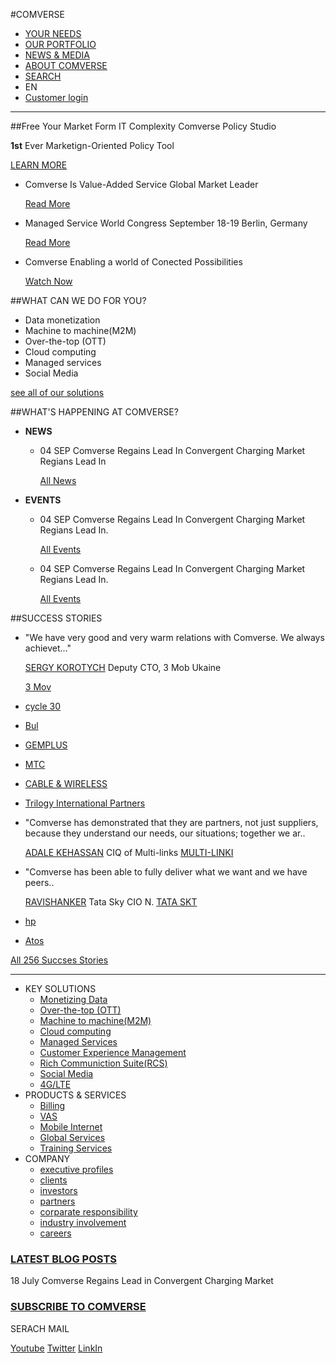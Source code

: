 #COMVERSE

- [YOUR NEEDS]()
- [OUR PORTFOLIO]()
- [NEWS & MEDIA]() 
- [ABOUT COMVERSE]()
- [SEARCH]() 
- EN
- [Customer login]()
***
##Free Your Market Form IT Complexity
Comverse Policy Studio
 
**1st** Ever Marketign-Oriented Policy Tool

[LEARN MORE]()

- Comverse Is Value-Added Service Global Market Leader

	[Read More]()

- Managed Service World Congress September 18-19 Berlin, Germany

	[Read More]()
- Comverse Enabling a world of Conected Possibilities

	[Watch Now]()


##WHAT CAN WE DO FOR YOU?
- Data monetization	
- Machine to machine(M2M)
- Over-the-top (OTT)
- Cloud computing 
- Managed services
- Social Media

[see all of our solutions]()

##WHAT'S HAPPENING AT COMVERSE?

- **NEWS** 

	-	04 SEP Comverse Regains Lead In Convergent Charging Market Regians Lead In

		[All News]()
- **EVENTS** 

   - 	04 SEP Comverse Regains Lead In Convergent Charging Market Regians Lead In.

		[All Events]()


   - 	04 SEP Comverse Regains Lead In Convergent Charging Market Regians Lead In.

		[All Events]()


##SUCCESS STORIES
- "We have very good and very warm relations with Comverse. We always achievet..."

	[SERGY KOROTYCH]() Deputy CTO, 3 Mob Ukaine  

	[3 Mov]()
- [cycle 30]()
- [Bul]() 
- [GEMPLUS]()
- [MTC]()
- [CABLE & WIRELESS]()
- [Trilogy International Partners]()
- "Comverse has demonstrated that they are partners, not just suppliers, because they understand our needs, our situations; together we ar..

	[ADALE KEHASSAN]() CIQ of Multi-links
  	[MULTI-LINKI]()
- "Comverse has been able to fully deliver what we want and we have peers..

	[RAVISHANKER]() Tata Sky CIO N.
  	[TATA SKT]()
- [hp]()
- [Atos]()


[All 256 Succses Stories]()

***
- KEY SOLUTIONS
	- [Monetizing Data]()
	- [Over-the-top (OTT)]()
	- [Machine to machine(M2M)]()
	- [Cloud computing ]()
	- [Managed Services]()
	- [Customer Experience Management]()
	- [Rich Communiction Suite(RCS)]()
	- [Social Media]()
	- [4G/LTE]()
- PRODUCTS & SERVICES
	- [Billing]()
	- [VAS]()
	- [Mobile Internet]()
	- [Global Services]()
	- [Training Services]()
- COMPANY
	- [executive profiles]()
	- [clients]()
	- [investors]()
	- [partners]()
	- [corparate responsibility]()
	- [industry involvement]()
	- [careers]()

### [LATEST BLOG POSTS]()

18 July Comverse Regains Lead in Convergent Charging Market


### [SUBSCRIBE TO COMVERSE]()

SERACH MAIL

[Youtube]() 
[Twitter]()
[LinkIn]()
	

